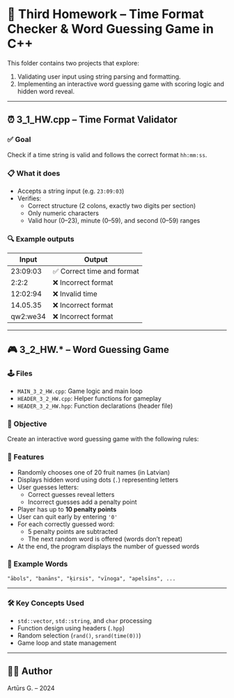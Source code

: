 # 🧠 Third Homework – Time Format Checker & Word Guessing Game in C++

This folder contains two projects that explore:

1. Validating user input using string parsing and formatting.
2. Implementing an interactive word guessing game with scoring logic and hidden word reveal.

---

## ⏰ 3_1_HW.cpp – Time Format Validator

### ✅ Goal
Check if a time string is valid and follows the correct format `hh:mm:ss`.

### 📋 What it does
- Accepts a string input (e.g. `23:09:03`)
- Verifies:
  - Correct structure (2 colons, exactly two digits per section)
  - Only numeric characters
  - Valid hour (0–23), minute (0–59), and second (0–59) ranges

### 🔍 Example outputs
| Input        | Output                     |
|--------------|----------------------------|
| 23:09:03     | ✅ Correct time and format |
| 2:2:2        | ❌ Incorrect format        |
| 12:02:94     | ❌ Invalid time            |
| 14.05.35     | ❌ Incorrect format        |
| qw2:we34     | ❌ Incorrect format        |

---

## 🎮 3_2_HW.* – Word Guessing Game

### 🕹️ Files
- `MAIN_3_2_HW.cpp`: Game logic and main loop
- `HEADER_3_2_HW.cpp`: Helper functions for gameplay
- `HEADER_3_2_HW.hpp`: Function declarations (header file)

### 🎯 Objective
Create an interactive word guessing game with the following rules:

### 🔧 Features
- Randomly chooses one of 20 fruit names (in Latvian)
- Displays hidden word using dots (`.`) representing letters
- User guesses letters:
  - Correct guesses reveal letters
  - Incorrect guesses add a penalty point
- Player has up to **10 penalty points**
- User can quit early by entering `'0'`
- For each correctly guessed word:
  - 5 penalty points are subtracted
  - The next random word is offered (words don’t repeat)
- At the end, the program displays the number of guessed words

### 📌 Example Words
```
"ābols", "banāns", "ķirsis", "vīnoga", "apelsīns", ...
```

---

### 🛠️ Key Concepts Used
- `std::vector`, `std::string`, and `char` processing
- Function design using headers (`.hpp`)
- Random selection (`rand()`, `srand(time(0))`)
- Game loop and state management

---

## 👨‍💻 Author
Artūrs G. – 2024
